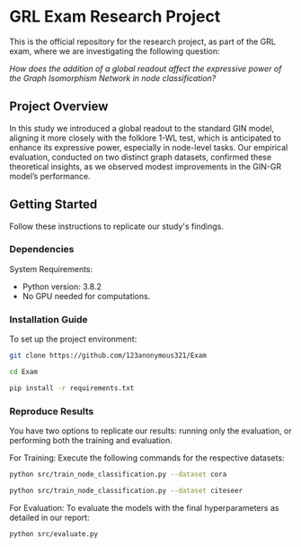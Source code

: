 # GRL Exam Research Project

This is the official repository for the research project, as part of the GRL exam, 
where we are investigating the following question:

*How does the addition of a global readout affect the expressive power of the Graph Isomorphism
Network in node classification?*

## Project Overview

In this study we introduced a global readout to the standard GIN model, aligning it more
closely with the folklore 1-WL test, which is anticipated to enhance its expressive power, 
especially in node-level tasks. Our empirical evaluation, conducted on two distinct graph datasets,
confirmed these theoretical insights, as we observed modest improvements
in the GIN-GR model’s performance.

## Getting Started

Follow these instructions to replicate our study's findings.

### Dependencies

System Requirements:
- Python version: 3.8.2
- No GPU needed for computations.

### Installation Guide

To set up the project environment: 

```bash
git clone https://github.com/123anonymous321/Exam
```

```bash
cd Exam
```

```bash
pip install -r requirements.txt
```

### Reproduce Results
You have two options to replicate our results: running only the evaluation, or performing both the training and evaluation.

For Training:
Execute the following commands for the respective datasets:

```bash
python src/train_node_classification.py --dataset cora
```
```bash
python src/train_node_classification.py --dataset citeseer
```

For Evaluation:
To evaluate the models with the final hyperparameters as detailed in our report:

```bash
python src/evaluate.py
```
